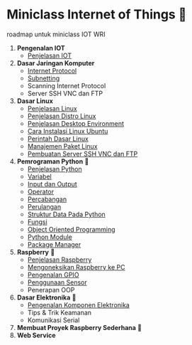 # Miniclass Internet of Things :satellite:

roadmap untuk miniclass IOT WRI

1.  **Pengenalan IOT**
    - [Penjelasan IOT](materi/topik1/penjelasan-iot.md)
2.  **Dasar Jaringan Komputer**
    - [Internet Protocol](materi/topik2/internet-protokol.md)
    - [Subnetting](materi/topik2/apa-itu-subnetting.md)
    - Scanning Internet Protocol
    - Server SSH VNC dan FTP
3.  **Dasar Linux**
    - [Penjelasan Linux](materi/topik3/penjelasan-linux.md)
    - [Penjelasan Distro Linux](materi/topik3/penjelasan-distro-linux.md)
    - [Penjelasan Desktop Environment](materi/topik3/penjelasan-desktop-environment.md)
    - [Cara Instalasi Linux Ubuntu](materi/topik3/installasi.md)
    - [Perintah Dasar Linux](materi/topik3/perintah-dasar.md)
    - [Manajemen Paket Linux](materi/topik3/paket-linux.md)
    - [Pembuatan Server SSH VNC dan FTP](materi/topik3/pembuatan-server-ssh-vnc-ftp.md)
4.  **Pemrograman Python** :snake:
    - [Penjelasan Python](materi/topik4/intro-python.md)
    - [Variabel](materi/topik4/variabel.md)
    - [Input dan Output](materi/topik4/io.md)
    - [Operator](materi/topik4/operator.md)
    - [Percabangan](materi/topik4/percabangan.md)
    - [Perulangan](materi/topik4/perulangan.md)
    - [Struktur Data Pada Python](materi/topik4/struktur-data-pada-python.md)
    - [Fungsi](materi/topik4/fungsi.md)
    - [Object Oriented Programming](materi/topik4/oop.md)
    - [Python Module](materi/topik4/importing-module.md)
    - [Package Manager](materi/topik4/package-manager.md)
5.  **Raspberry** :strawberry:
    - [Penjelasan Raspberry](materi/topik5/penjelasan-raspi.md)
    - [Mengoneksikan Raspberry ke PC](materi/topik5/koneksi-raspi.md)
    - [Pengenalan GPIO](materi/topik5/gpio.md)
    - [Penggunaan Sensor](https://tutorials-raspberrypi.com/raspberry-pi-sensors-overview-50-important-components/)
    - Penerapan OOP
6.  **Dasar Elektronika** :electric_plug:
    - [Pengenalan Komponen Elektronika](materi/topik6/pengenalan-komponen2-elektronik.md)
    - Tips & Trik Keamanan
    - Komunikasi Serial
7.  **Membuat Proyek Raspberry Sederhana** :strawberry:
8.  **Web Service**
